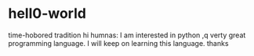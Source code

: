 # hell0-world
time-hobored tradition
hi humnas:
I am interested in python ,q verty great programming language.
I will keep on learning this language.
thanks
